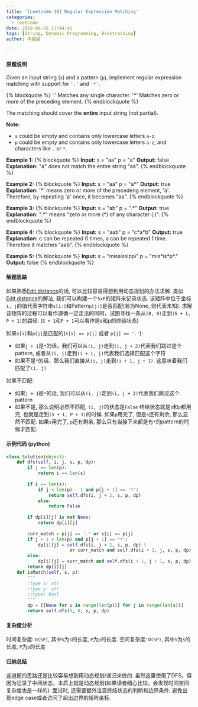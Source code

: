 ```yaml
---
title: '[Leetcode 10] Regular Expression Matching'
categories:
  - leetcode
date: 2018-06-25 17:44:41
tags: [String, Dynamic Programming, Backtracking]
author: 中猩猩

---
```

#### 原题说明
Given an input string (`s`) and a pattern (`p`), implement regular expression matching with support for `'.'` and `'*'`.

{% blockquote %}
'.' Matches any single character.
'*' Matches zero or more of the preceding element.
{% endblockquote %}

The matching should cover the **entire** input string (not partial).

**Note:**
- `s` could be empty and contains only lowercase letters `a-z`.
- `p` could be empty and contains only lowercase letters `a-z`, and characters like `.` or `*`.

**Example 1:**
{% blockquote %}
**Input:**
s = "aa"
p = "a"
**Output:** false
**Explanation:** "a" does not match the entire string "aa".
{% endblockquote %}

**Example 2:**
{% blockquote %}
**Input:**
s = "aa"
p = "a\*"
**Output:** true
**Explanation:** '\*' means zero or more of the precedeng element, 'a'. Therefore, by repeating 'a' once, it becomes "aa".
{% endblockquote %}

**Example 3:**
{% blockquote %}
**Input:**
s = "ab"
p = ".\*"
**Output:** true
**Explanation:** ".\*" means "zero or more (\*) of any character (.)".
{% endblockquote %}

**Example 4:**
{% blockquote %}
**Input:**
s = "aab"
p = "c\*a\*b"
**Output:** true
**Explanation:** c can be repeated 0 times, a can be repeated 1 time. Therefore it matches "aab".
{% endblockquote %}

**Example 5:**
{% blockquote %}
**Input:**
s = "mississippi"
p = "mis\*is\*p\*."
**Output:** false
{% endblockquote %}

#### 解题思路
如果熟悉[Edit distance](https://en.wikipedia.org/wiki/Edit_distance)的话, 可以比较容易得想到用动态规划的办法求解.
类似[Edit distance](https://en.wikipedia.org/wiki/Edit_distance)的解法, 我们可以构建一个`SxP`的矩阵来记录状态. 
该矩阵中位于坐标`i, j`的值代表字符串`s[i:]`和Pattern`p[j:]`是否匹配(若为None, 则代表未知).
求解该矩阵的过程可以看作遵循一定走法的同时，试图寻找一条从`(0, 0)`走到`(S + 1, P + 1)`的路径. (`S + 1`和`P + 1`可以看作是s和p的终结状态)

如果`s[i]`和`p[j]`是匹配的(`s[i] == p[j]` 或者 `p[j] == '.'`):
- 如果`j + 1`是`*`的话，我们可以从`(i, j)`走到`(i, j + 2)`代表我们跳过这个pattern, 或者从`(i, j)`走到`(i + 1, j)`代表我们选择匹配这个字符
- 如果不是`*`的话，那么我们直接从`(i, j)`走到`(i + 1, j + 1)`. 这意味着我们匹配了`(i, j)`

如果不匹配:
- 如果`j + 1`是`*`的话, 我们可以从`(i, j)`走到`(i, j + 2)`代表我们跳过这个pattern
- 如果不是, 那么说明必然不匹配, `(i, j)`的状态是`False`
终结状态就是`s`和`p`都用完, 也就是走到`(S + 1, P + 1)`的时候.
如果`p`用完了, 但是`s`还有剩余, 那么显然不匹配.
如果`s`用完了, `p`还有剩余, 那么只有当接下来都是有`*`的pattern的时候才匹配.

#### 示例代码 (python)
```python
class Solution(object):
    def dfs(self, i, j, s, p, dp):
        if j == len(p):
            return i == len(s)
        
        if i == len(s):
            if j < len(p) - 1 and p[j + 1] == '*':
                return self.dfs(i, j + 2, s, p, dp)
            else:
                return False
            
        if dp[i][j] is not None:
            return dp[i][j]
        
        curr_match = p[j] == '.' or s[i] == p[j]
        if j + 1 < len(p) and p[j + 1] == '*':
            dp[i][j] = self.dfs(i, j + 2, s, p, dp) \
                        or curr_match and self.dfs(i + 1, j, s, p, dp)
        else:
            dp[i][j] = curr_match and self.dfs(i + 1, j + 1, s, p, dp)
        return dp[i][j]
    def isMatch(self, s, p):
        """
        :type s: str
        :type p: str
        :rtype: bool
        """
        dp = [[None for i in range(len(p))] for j in range(len(s))]
        return self.dfs(0, 0, s, p, dp)
```

#### 复杂度分析
时间复杂度: `O(SP)`, 其中`S`为`s`的长度, `P`为`p`的长度. 
空间复杂度: `O(SP)`, 其中`S`为`s`的长度, `P`为`p`的长度

#### 归纳总结
这道题的思路还是比较容易想到用动态规划/递归来做的. 虽然这里使用了DFS，但因为记录了中间状态，本质上就是动态规划(如果读者细心比较，会发现时间空间复杂度也是一样的). 面试时, 还需要额外注意终结状态的判断和边界条件, 避免出现edge case或者访问了超出边界的矩阵坐标.
